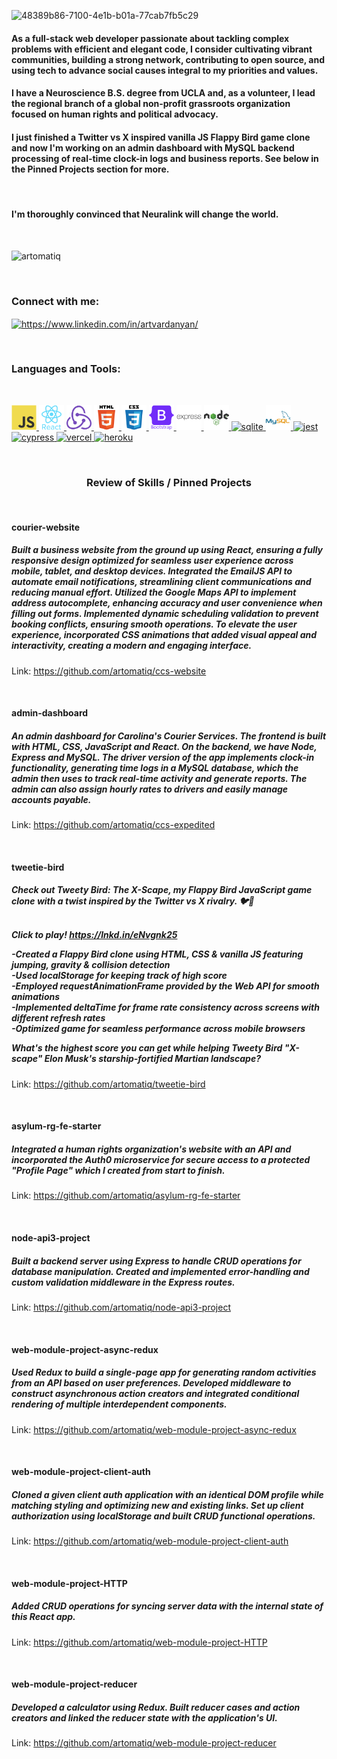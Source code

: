 ![48389b86-7100-4e1b-b01a-77cab7fb5c29](https://github.com/artomatiq/artomatiq/assets/126132705/a5286049-b6f3-4755-9079-8bdd687d8b5f)

<h4 align="left">As a full-stack web developer passionate about tackling complex problems with efficient and elegant code, I consider cultivating vibrant communities, building a strong network, contributing to open source, and using tech to advance social causes integral to my priorities and values.</h4>
<h4 align="left">I have a Neuroscience B.S. degree from UCLA and, as a volunteer, I lead the regional branch of a global non-profit grassroots organization focused on human rights and political advocacy.</h4>

<h4 align="left">I just finished a Twitter vs X inspired vanilla JS Flappy Bird game clone and now I'm working on an admin dashboard with MySQL backend processing of real-time clock-in logs and business reports. See below in the Pinned Projects section for more.</h4>
&nbsp;

<h4 align="left">I'm thoroughly convinced that Neuralink will change the world.</h4>
&nbsp;

<p align="left"> <img src="https://komarev.com/ghpvc/?username=artomatiq&label=Profile%20views&color=0e75b6&style=flat" alt="artomatiq" /> </p>
&nbsp;

<h3 align="left">Connect with me:</h3>
<p align="left">
<a href="https://www.linkedin.com/in/artomatiq/" target="blank"><img align="center" src="https://raw.githubusercontent.com/rahuldkjain/github-profile-readme-generator/master/src/images/icons/Social/linked-in-alt.svg" alt="https://www.linkedin.com/in/artvardanyan/" height="30" width="40" /></a>
</p>
&nbsp;

<h3 align="left">Languages and Tools:</h3>
&nbsp;
<p align="left"> 
  <a href="https://developer.mozilla.org/en-US/docs/Web/JavaScript" target="_blank" rel="noreferrer"> 
    <img src="https://raw.githubusercontent.com/devicons/devicon/master/icons/javascript/javascript-original.svg" alt="javascript" width="40" height="40"/> 
  </a> 
  <a href="https://reactjs.org/" target="_blank" rel="noreferrer"> 
    <img src="https://raw.githubusercontent.com/devicons/devicon/master/icons/react/react-original-wordmark.svg" alt="react" width="40" height="40"/> 
  </a> 
  <a href="https://redux.js.org" target="_blank" rel="noreferrer"> 
    <img src="https://raw.githubusercontent.com/devicons/devicon/master/icons/redux/redux-original.svg" alt="redux" width="40" height="40"/> 
  </a>
  <a href="https://www.w3.org/html/" target="_blank" rel="noreferrer"> 
    <img src="https://raw.githubusercontent.com/devicons/devicon/master/icons/html5/html5-original-wordmark.svg" alt="html5" width="40" height="40"/> 
  </a>
  <a href="https://www.w3schools.com/css/" target="_blank" rel="noreferrer"> 
    <img src="https://raw.githubusercontent.com/devicons/devicon/master/icons/css3/css3-original-wordmark.svg" alt="css3" width="40" height="40"/> 
  </a>
  <a href="https://getbootstrap.com" target="_blank" rel="noreferrer"> 
    <img src="https://raw.githubusercontent.com/devicons/devicon/master/icons/bootstrap/bootstrap-plain-wordmark.svg" alt="bootstrap" width="40" height="40"/> 
  </a>
  <a href="https://expressjs.com" target="_blank" rel="noreferrer"> 
    <img src="https://raw.githubusercontent.com/devicons/devicon/master/icons/express/express-original-wordmark.svg" alt="express" width="40" height="40"/> 
  </a> 
  <a href="https://nodejs.org" target="_blank" rel="noreferrer"> 
    <img src="https://raw.githubusercontent.com/devicons/devicon/master/icons/nodejs/nodejs-original-wordmark.svg" alt="nodejs" width="40" height="40"/> 
  </a> 
  <a href="https://www.sqlite.org/" target="_blank" rel="noreferrer"> 
    <img src="https://www.vectorlogo.zone/logos/sqlite/sqlite-icon.svg" alt="sqlite" width="40" height="40"/> 
  </a>
  <a href="https://www.mysql.com/" target="_blank" rel="noreferrer"> 
    <img src="https://raw.githubusercontent.com/devicons/devicon/master/icons/mysql/mysql-original-wordmark.svg" alt="mysql" width="40" height="40"/> 
  </a>
  <a href="https://jestjs.io" target="_blank" rel="noreferrer"> 
    <img src="https://www.vectorlogo.zone/logos/jestjsio/jestjsio-icon.svg" alt="jest" width="40" height="40"/> 
  </a>
  <a href="https://www.cypress.io" target="_blank" rel="noreferrer"> 
    <img src="https://raw.githubusercontent.com/simple-icons/simple-icons/6e46ec1fc23b60c8fd0d2f2ff46db82e16dbd75f/icons/cypress.svg" alt="cypress" width="40" height="40"/> 
  </a>
  <a href="https://vercel.com/" target="_blank" rel="noreferrer"> 
    <img src="https://www.vectorlogo.zone/logos/vercel/vercel-icon.svg" alt="vercel" width="40" height="40"/> 
  </a>
  <a href="https://heroku.com" target="_blank" rel="noreferrer"> 
    <img src="https://www.vectorlogo.zone/logos/heroku/heroku-icon.svg" alt="heroku" width="40" height="40"/> 
  </a>
</p>

&nbsp;
&nbsp;

<h3 align="center">Review of Skills / Pinned Projects</h3>
&nbsp;

<h4 align="left">courier-website</h4>
<h5 align="left">Built a business website from the ground up using React, ensuring a fully responsive design optimized for seamless user experience across mobile, tablet, and desktop devices. Integrated the EmailJS API to automate email notifications, streamlining client communications and reducing manual effort. Utilized the Google Maps API to implement address autocomplete, enhancing accuracy and user convenience when filling out forms. Implemented dynamic scheduling validation to prevent booking conflicts, ensuring smooth operations. To elevate the user experience, incorporated CSS animations that added visual appeal and interactivity, creating a modern and engaging interface.</h5>

Link: https://github.com/artomatiq/ccs-website <br />

&nbsp;

<h4 align="left">admin-dashboard</h4>
<h5 align="left">An admin dashboard for Carolina's Courier Services. The frontend is built with HTML, CSS, JavaScript and React. On the backend, we have Node, Express and MySQL. The driver version of the app implements clock-in functionality, generating time logs in a MySQL database, which the admin then uses to track real-time activity and generate reports. The admin can also assign hourly rates to drivers and easily manage accounts payable.</h5>

Link: https://github.com/artomatiq/ccs-expedited <br />

&nbsp;

<h4 align="left">tweetie-bird</h4>
<h5 align="left">Check out Tweety Bird: The X-Scape, my Flappy Bird JavaScript game clone with a twist inspired by the Twitter vs X rivalry. 🐦🚀 <br />

<br /> Click to play! https://lnkd.in/eNvgnk25 <br />

-Created a Flappy Bird clone using HTML, CSS & vanilla JS featuring jumping, gravity & collision detection <br />
-Used localStorage for keeping track of high score <br />
-Employed requestAnimationFrame provided by the Web API for smooth animations <br />
-Implemented deltaTime for frame rate consistency across screens with different refresh rates <br />
-Optimized game for seamless performance across mobile browsers <br />


What's the highest score you can get while helping Tweety Bird "X-scape" Elon Musk's starship-fortified Martian landscape?</h5>

Link: https://github.com/artomatiq/tweetie-bird <br />

&nbsp;

<h4 align="left">asylum-rg-fe-starter</h4>
<h5 align="left">Integrated a human rights organization's website with an API and incorporated the Auth0 microservice for secure access to a protected "Profile Page" which I created from start to finish.</h5>

Link: https://github.com/artomatiq/asylum-rg-fe-starter <br />

&nbsp;

<h4 align="left">node-api3-project</h4>
<h5 align="left">Built a backend server using Express to handle CRUD operations for database manipulation. Created and implemented error-handling and custom validation middleware in the Express routes.</h5>

Link: https://github.com/artomatiq/node-api3-project <br />

&nbsp;

<h4 align="left">web-module-project-async-redux</h4>
<h5 align="left">Used Redux to build a single-page app for generating random activities from an API based on user preferences. Developed middleware to construct asynchronous action creators and integrated conditional rendering of multiple interdependent components.</h5>

Link: https://github.com/artomatiq/web-module-project-async-redux <br />

&nbsp;

<h4 align="left">web-module-project-client-auth</h4>
<h5 align="left">Cloned a given client auth application with an identical DOM profile while matching styling and optimizing new and existing links. Set up client authorization using localStorage and built CRUD functional operations.</h5>

Link: https://github.com/artomatiq/web-module-project-client-auth <br />

&nbsp;

<h4 align="left">web-module-project-HTTP </h4>
<h5 align="left">Added CRUD operations for syncing server data with the internal state of this React app.</h5>

Link: https://github.com/artomatiq/web-module-project-HTTP <br />

&nbsp;

<h4 align="left">web-module-project-reducer </h4>
<h5 align="left">Developed a calculator using Redux. Built reducer cases and action creators and linked the reducer state with the application's UI.</h5>

Link: https://github.com/artomatiq/web-module-project-reducer <br />

&nbsp;


